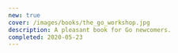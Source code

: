 ```yaml
---
new: true
cover: /images/books/the_go_workshop.jpg
description: A pleasant book for Go newcomers.
completed: 2020-05-23
---
```

